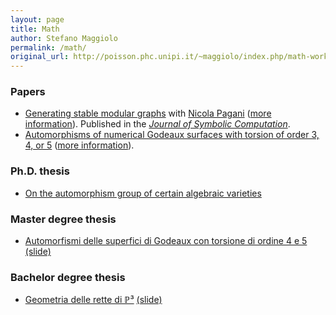 ```yaml
---
layout: page
title: Math
author: Stefano Maggiolo
permalink: /math/
original_url: http://poisson.phc.unipi.it/~maggiolo/index.php/math-works/
---
```

### Papers

  * [Generating stable modular graphs][1] with [Nicola Pagani][2] ([more information][3]). Published in the *[Journal of Symbolic Computation][4]*.
  * [Automorphisms of numerical Godeaux surfaces with torsion of order 3, 4, or 5][5] ([more information][6]).

### Ph.D. thesis

  * [On the automorphism group of certain algebraic varieties][7]

### Master degree thesis

  * [Automorfismi delle superfici di Godeaux con torsione di ordine 4 e 5][8] [(slide)][9]

### Bachelor degree thesis

  * [Geometria delle rette di ℙ³][10] [(slide)][11]

 [1]: http://arxiv.org/abs/1012.4777
 [2]: http://www.math.kth.se/~pagani/
 [3]: http://poisson.phc.unipi.it/~maggiolo/Math/boundary/
 [4]: http://www.sciencedirect.com/science/article/pii/S0747717111000794
 [5]: http://arxiv.org/abs/1002.3494
 [6]: http://poisson.phc.unipi.it/~maggiolo/Math/Godeaux/
 [7]: /docs/On_the_automorphism_group_of_certain_algebraic_varieties.pdf
 [8]: /docs/Automorfismi_delle_superfici_di_Godeaux_con_torsione_di_ordine_4_e_5.pdf
 [9]: /docs/Slide_automorfismi_delle_superfici_di_Godeaux_con_torsione_di_ordine_4_e_5.pdf
 [10]: /docs/Geometria_delle_rette_di_P3.pdf
 [11]: /docs/Slide_geometria_delle_rette_di_P3.pdf
